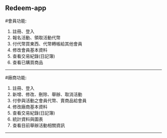 ## Redeem-app

#會員功能:
1. 註冊、登入
2. 報名活動、領取活動代幣
3. 付代幣買東西、代幣轉帳給其他會員
4. 修改會員基本資料
5. 查看交易紀錄(日記簿)
6. 查看已購買商品

-----------

#廠商功能:
1. 註冊、登入
2. 新增、修改、刪除、舉辦、取消活動
3. 付參與活動之會員代幣、賣商品給會員
4. 修改廠商基本資料
5. 查看交易紀錄(日記簿)
6. 統計資料與圖表
7. 查看目前舉辦活動相關資訊

-----------
